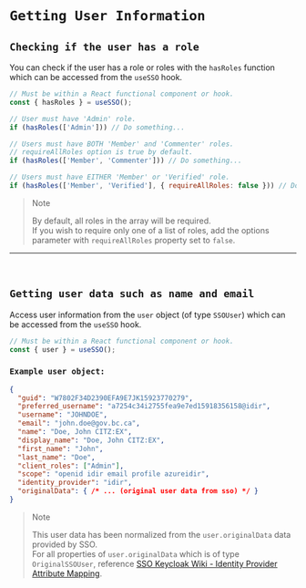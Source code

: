 # `Getting User Information`

## `Checking if the user has a role`

You can check if the user has a role or roles with the `hasRoles` function which can be accessed from the `useSSO` hook.

```JavaScript
// Must be within a React functional component or hook.
const { hasRoles } = useSSO();

// User must have 'Admin' role.
if (hasRoles(['Admin'])) // Do something...

// Users must have BOTH 'Member' and 'Commenter' roles.
// requireAllRoles option is true by default.
if (hasRoles(['Member', 'Commenter'])) // Do something...

// Users must have EITHER 'Member' or 'Verified' role.
if (hasRoles(['Member', 'Verified'], { requireAllRoles: false })) // Do Something...
```

> Note 
>
> By default, all roles in the array will be required.  
> If you wish to require only one of a list of roles, add the options parameter with `requireAllRoles` property set to `false`.

---

<br />

## `Getting user data such as name and email`

Access user information from the `user` object (of type `SSOUser`) which can be accessed from the `useSSO` hook.

```JavaScript
// Must be within a React functional component or hook.
const { user } = useSSO();
```

### `Example user object:`

```JSON
{
  "guid": "W7802F34D2390EFA9E7JK15923770279",
  "preferred_username": "a7254c34i2755fea9e7ed15918356158@idir",
  "username": "JOHNDOE",
  "email": "john.doe@gov.bc.ca",
  "name": "Doe, John CITZ:EX",
  "display_name": "Doe, John CITZ:EX",
  "first_name": "John",
  "last_name": "Doe",
  "client_roles": ["Admin"],
  "scope": "openid idir email profile azureidir",
  "identity_provider": "idir",
  "originalData": { /* ... (original user data from sso) */ }
}
```

> Note
>
> This user data has been normalized from the `user.originalData` data provided by SSO.  
> For all properties of `user.originalData` which is of type `OriginalSSOUser`, reference [SSO Keycloak Wiki - Identity Provider Attribute Mapping].  

<!-- Link References -->
[SSO Keycloak Wiki - Identity Provider Attribute Mapping]: https://github.com/bcgov/sso-keycloak/wiki/Identity-Provider-Attribute-Mapping

